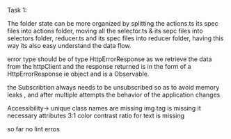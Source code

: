 Task 1:

The folder state can be more organized by splitting the actions.ts its spec files into actions folder, moving all the selector.ts & its sepc files into selectors folder, reducer.ts and its spec files into reducer folder, having this way its also easy understand the data flow.

error type should be of type HttpErrorResponse as we retrieve the data from the httpClient and the response returned is in the form of a HttpErrorResponse ie object and is a Observable.

the Subscribtion always needs to be unsubscribed so as to avoid memory leaks , and after multiple attempts the behavior of the application changes

Accessibility->
unique class names are missing 
img tag is missing it necessary attributes
3:1 color contrast ratio for text is missing

so far no lint erros
